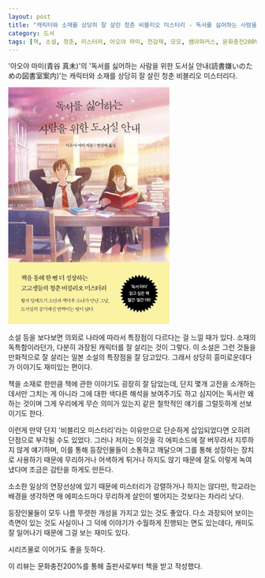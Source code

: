 ```yaml
---
layout: post
title: "캐릭터와 소재를 상당히 잘 살린 청춘 비블리오 미스터리 - 독서를 싫어하는 사람을 위한 도서실 안내"
category: 도서
tags: [책, 소설, 청춘, 미스터리, 아오야 마미, 천감재, 모모, 쌤아파커스, 문화충전200%, 서평]
---
```


'아오야 마미(青谷 真未)'의
'독서를 싫어하는 사람을 위한 도서실 안내(読書嫌いのための図書室案内)'는
캐릭터와 소재를 상당히 잘 살린 청춘 비블리오 미스터리다.

![표지](/images/dokusho-girai-no-tame-no-toshoshitsu-annai-book-h480.jpg)

소설 등을 보다보면 의외로 나라에 따라서 특장점이 다르다는 걸 느낄 때가 있다.
소재의 독특함이라던가,
다분히 과장된 캐릭터를 잘 살리는 것이 그렇다.
이 소설은 그런 것들을 만화적으로 잘 살리는 일본 소설의 특장점을 잘 담고있다.
그래서 상당히 흥미로운데다가 이야기도 재미있는 편이다.

책을 소재로 한만큼 책에 관한 이야기도 굉장히 잘 담았는데,
단지 몇개 고전을 소개하는데서만 그치는 게 아니라
그에 대한 색다른 해석을 보여주기도 하고
심지어는 독서란 왜 하는 것이며 그게 우리에게 무슨 의미가 있는지 같은 철학적인 얘기를 그럴듯하게 선보이기도 한다.

이런게 만약 단지 '비블리오 미스터리'라는 이유만으로 단순하게 삽입되었다면 오히려 단점으로 부각될 수도 있었다.
그러나 저자는 이것을 각 에피소드에 잘 버무려서 지루하지 않게 얘기하며,
이를 통해 등장인물들이 소통하고 깨달으며 그를 통해 성장하는 장치로 사용하기 때문에
무리하거나 어색하게 튀거나 하지도 않기 때문에
잘도 이렇게 녹여냈다며 조금은 감탄을 하게도 만든다.

소소한 일상의 연장선상에 있기 때문에 미스터리가 강렬하거나 하지는 않다만,
학교라는 배경을 생각하면 매 에피소드마다 무리하게 살인이 벌어지는 것보다는 차라리 낫다.

등장인물들이 모두 나름 뚜렷한 개성을 가지고 있는 것도 좋았다.
다소 과장되어 보이는 측면이 있는 것도 사실이나
그 덕에 이야기가 수월하게 진행되는 면도 있는데다,
캐미도 잘 일어나기 때문에 그걸 보는 재미도 있다.

시리즈물로 이어가도 좋을 듯하다.



<div class="im im-info">
이 리뷰는 문화충전200%를 통해 출판사로부터 책을 받고 작성했다.
</div>
